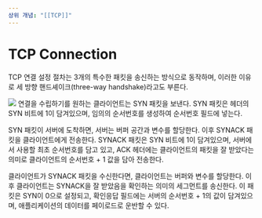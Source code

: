 ```yaml
---
상위 개념: "[[TCP]]"
---
```

# TCP Connection
TCP 연결 설정 절차는 3개의 특수한 패킷을 송신하는 방식으로 동작하며, 이러한 이유로 세 방향 핸드셰이크(three-way handshake)라고도 부른다.

![](https://i.imgur.com/akrfEaC.png)
연결을 수립하기를 원하는 클라이언트는 SYN 패킷을 보낸다. SYN 패킷은 헤더의 SYN 비트에 1이 담겨있으며, 임의의 순서번호를 생성하여 순서번호 필드에 넣는다.

SYN 패킷이 서버에 도착하면, 서버는 버퍼 공간과 변수를 할당한다. 이후 SYNACK 패킷을 클라이언트에게 전송한다. SYNACK 패킷은 SYN 비트에 1이 담겨있으며, 서버에서 사용할 최초 순서번호를 담고 있고, ACK 헤더에는 클라이언트의 패킷을 잘 받았다는 의미로 클라이언트의 순서번호 + 1 값을 담아 전송한다.

클라이언트가 SYNACK 패킷을 수신한다면, 클라이언트는 버퍼와 변수를 할당한다. 이후 클라이언트는 SYNACK을 잘 받았음을 확인하는 의미의 세그먼트를 송신한다. 이 패킷은 SYN이 0으로 설정되고, 확인응답 필드에는 서버의 순서번호 + 1의 값이 담겨있으며, 애플리케이션의 데이터를 페이로드로 운반할 수 있다.

